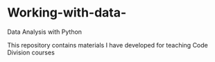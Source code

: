 # Working-with-data-
Data Analysis with Python

This repository contains materials I have developed for teaching Code Division courses 
